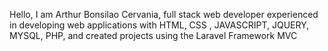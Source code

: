 Hello, I am Arthur Bonsilao Cervania, full stack web developer experienced in developing web applications with HTML, CSS , JAVASCRIPT, JQUERY, MYSQL, PHP, and created projects using the Laravel Framework MVC
